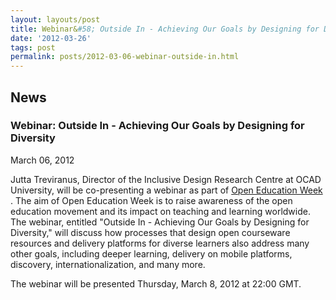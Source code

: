 ```yaml
---
layout: layouts/post
title: Webinar&#58; Outside In - Achieving Our Goals by Designing for Diversity
date: '2012-03-26'
tags: post
permalink: posts/2012-03-06-webinar-outside-in.html
---
```

<article class="floe-content floe-news-item">
                <h2> News </h2>
                <h3>Webinar: Outside In - Achieving Our Goals by Designing for Diversity</h3>
                <time class="floe-date" datetime="2012-03-06">March 06, 2012</time>
                <p>
                    Jutta Treviranus, Director of the Inclusive Design Research Centre at OCAD University, will be co-presenting a webinar as part of
                    <a href="http://www.openeducationweek.org/">Open Education Week</a>
                    . The aim of Open Education Week is to raise awareness of the open education movement and its impact on teaching and learning worldwide. The webinar, entitled "Outside In - Achieving Our Goals by Designing for Diversity," will discuss how processes that design open courseware resources and delivery platforms for diverse learners also address many other goals, including deeper learning, delivery on mobile platforms, discovery, internationalization, and many more.
                </p>
                <p>
                    The webinar will be presented Thursday, March 8, 2012 at 22:00 GMT.
                </p>
            </article>
